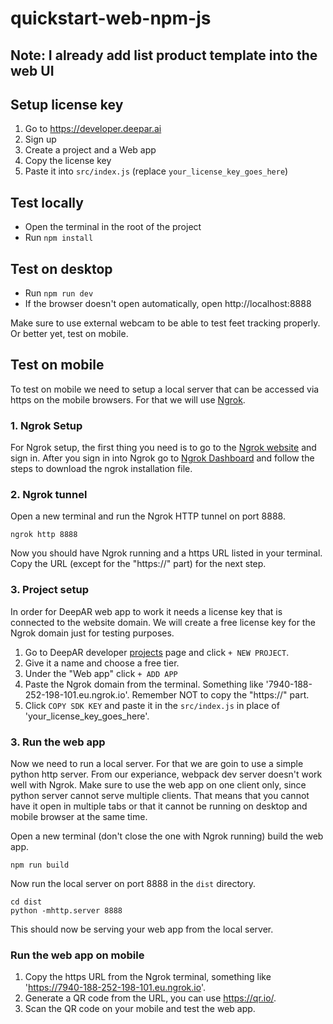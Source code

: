# quickstart-web-npm-js
## Note: I already add list product template into the web UI
## Setup license key
1. Go to https://developer.deepar.ai
2. Sign up
3. Create a project and a Web app
4. Copy the license key
5. Paste it into `src/index.js` (replace `your_license_key_goes_here`)

## Test locally
- Open the terminal in the root of the project
- Run `npm install`

## Test on desktop
- Run `npm run dev`
- If the browser doesn't open automatically, open http://localhost:8888

Make sure to use external webcam to be able to test feet tracking properly.
Or better yet, test on mobile.

## Test on mobile
To test on mobile we need to setup a local server that can be accessed via https on the mobile browsers.
For that we will use [Ngrok](https://ngrok.com/).

### 1. Ngrok Setup
For Ngrok setup, the first thing you need is to go to the [Ngrok website](https://ngrok.com/)
and sign in. After you sign in into Ngrok go to [Ngrok Dashboard](https://dashboard.ngrok.com/login) and 
follow the steps to download the ngrok installation file.

### 2. Ngrok tunnel
Open a new terminal and run the Ngrok HTTP tunnel on port 8888.
```shell
ngrok http 8888
```
Now you should have Ngrok running and a https URL listed in your terminal.
Copy the URL (except for the "https://" part) for the next step.

### 3. Project setup
In order for DeepAR web app to work it needs a license key that is connected to the website domain.
We will create a free license key for the Ngrok domain just for testing purposes.

1. Go to DeepAR developer [projects](https://developer.deepar.ai/projects) page and click `+ NEW PROJECT`.
2. Give it a name and choose a free tier.
3. Under the "Web app" click `+ ADD APP`
4. Paste the Ngrok domain from the terminal. Something like '7940-188-252-198-101.eu.ngrok.io'. Remember NOT to copy the "https://" part.
5. Click `COPY SDK KEY` and paste it in the `src/index.js` in place of 'your_license_key_goes_here'.

### 3. Run the web app
Now we need to run a local server. For that we are goin to use a simple python http server.
From our experiance, webpack dev server doesn't work well with Ngrok.
Make sure to use the web app on one client only, since python server cannot serve multiple clients.
That means that you cannot have it open in multiple tabs or that it cannot be running on desktop and mobile browser at the same time.

Open a new terminal (don't close the one with Ngrok running) build the web app.
```shell
npm run build
```

Now run the local server on port 8888 in the `dist` directory.
```shell
cd dist
python -mhttp.server 8888 
```
This should now be serving your web app from the local server.

### Run the web app on mobile

1. Copy the https URL from the Ngrok terminal, something like 'https://7940-188-252-198-101.eu.ngrok.io'.
2. Generate a QR code from the URL, you can use https://qr.io/.
3. Scan the QR code on your mobile and test the web app.
